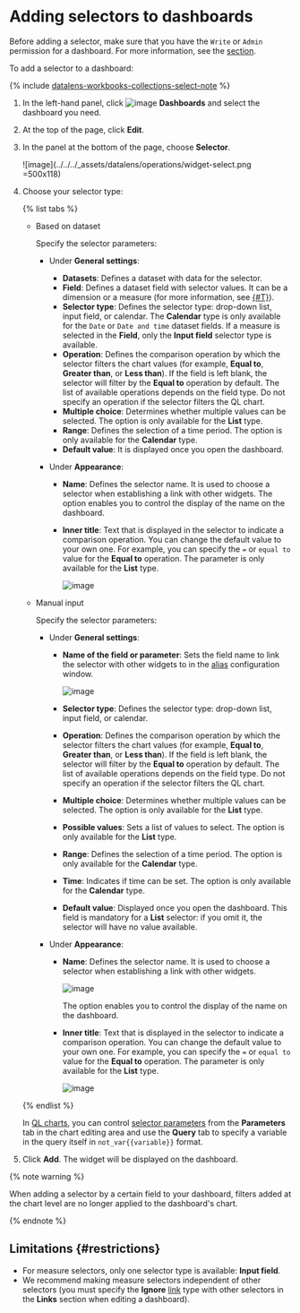 # Adding selectors to dashboards


Before adding a selector, make sure that you have the `Write` or `Admin` permission for a dashboard. For more information, see the [section](../../security/index.md).


To add a selector to a dashboard:


{% include [datalens-workbooks-collections-select-note](../../../_includes/datalens/operations/datalens-workbooks-collections-select-note.md) %}


1. In the left-hand panel, click ![image](../../../_assets/datalens/dashboard-0523.svg) **Dashboards** and select the dashboard you need.
1. At the top of the page, click **Edit**.
1. In the panel at the bottom of the page, choose **Selector**.

   ![image](../../../_assets/datalens/operations/widget-select.png =500x118)

1. Choose your selector type:

   {% list tabs %}

   - Based on dataset

      Specify the selector parameters:

      * Under **General settings**:

         * **Datasets**: Defines a dataset with data for the selector.
         * **Field**: Defines a dataset field with selector values. It can be a dimension or a measure (for more information, see [{#T}](../../concepts/dataset/data-model.md#field)).
         * **Selector type**: Defines the selector type: drop-down list, input field, or calendar. The **Calendar** type is only available for the `Date` or `Date and time` dataset fields. If a measure is selected in the **Field**, only the **Input field** selector type is available.
         * **Operation**: Defines the comparison operation by which the selector filters the chart values (for example, **Equal to**, **Greater than**, or **Less than**). If the field is left blank, the selector will filter by the **Equal to** operation by default. The list of available operations depends on the field type. Do not specify an operation if the selector filters the QL chart.
         * **Multiple choice**: Determines whether multiple values can be selected. The option is only available for the **List** type.
         * **Range**: Defines the selection of a time period. The option is only available for the **Calendar** type.
         * **Default value**: It is displayed once you open the dashboard.

      * Under **Appearance**:

         * **Name**: Defines the selector name. It is used to choose a selector when establishing a link with other widgets. The option enables you to control the display of the name on the dashboard.
         * **Inner title**: Text that is displayed in the selector to indicate a comparison operation. You can change the default value to your own one. For example, you can specify the `=` or `equal to` value for the **Equal to** operation. The parameter is only available for the **List** type.

            ![image](../../../_assets/datalens/selector-settings/selector-operation-title.png)

   - Manual input

      Specify the selector parameters:

      * Under **General settings**:

         * **Name of the field or parameter**: Sets the field name to link the selector with other widgets to in the [alias](create-alias.md) configuration window.

            ![image](../../../_assets/datalens/selector-settings/field-name.png)

         * **Selector type**: Defines the selector type: drop-down list, input field, or calendar.
         * **Operation**: Defines the comparison operation by which the selector filters the chart values (for example, **Equal to**, **Greater than**, or **Less than**). If the field is left blank, the selector will filter by the **Equal to** operation by default. The list of available operations depends on the field type. Do not specify an operation if the selector filters the QL chart.
         * **Multiple choice**: Determines whether multiple values can be selected. The option is only available for the **List** type.
         * **Possible values**: Sets a list of values to select. The option is only available for the **List** type.
         * **Range**: Defines the selection of a time period. The option is only available for the **Calendar** type.
         * **Time**: Indicates if time can be set. The option is only available for the **Calendar** type.
         * **Default value**: Displayed once you open the dashboard. This field is mandatory for a **List** selector: if you omit it, the selector will have no value available.

      * Under **Appearance**:

         * **Name**: Defines the selector name. It is used to choose a selector when establishing a link with other widgets.

            ![image](../../../_assets/datalens/selector-settings/caption.png)

            The option enables you to control the display of the name on the dashboard.

         * **Inner title**: Text that is displayed in the selector to indicate a comparison operation. You can change the default value to your own one. For example, you can specify the `=` or `equal to` value for the **Equal to** operation. The parameter is only available for the **List** type.

            ![image](../../../_assets/datalens/selector-settings/selector-operation-title.png)


   {% endlist %}

   In [QL charts](../../concepts/chart/index.md#sql-charts), you can control [selector parameters](../chart/create-sql-chart.md#selector-parameters) from the **Parameters** tab in the chart editing area and use the **Query** tab to specify a variable in the query itself in `not_var{{variable}}` format.

1. Click **Add**. The widget will be displayed on the dashboard.

{% note warning %}

When adding a selector by a certain field to your dashboard, filters added at the chart level are no longer applied to the dashboard's chart.

{% endnote %}

## Limitations {#restrictions}

* For measure selectors, only one selector type is available: **Input field**.
* We recommend making measure selectors independent of other selectors (you must specify the **Ignore** [link](../../dashboard/link.md) type with other selectors in the **Links** section when editing a dashboard).
